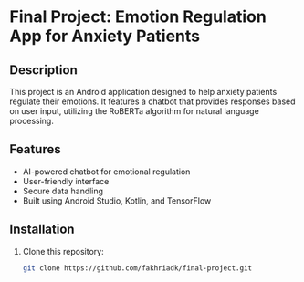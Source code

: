 # Final Project: Emotion Regulation App for Anxiety Patients

## Description
This project is an Android application designed to help anxiety patients regulate their emotions. It features a chatbot that provides responses based on user input, utilizing the RoBERTa algorithm for natural language processing.

## Features
- AI-powered chatbot for emotional regulation  
- User-friendly interface  
- Secure data handling  
- Built using Android Studio, Kotlin, and TensorFlow  

## Installation
1. Clone this repository:  
   ```sh
   git clone https://github.com/fakhriadk/final-project.git
